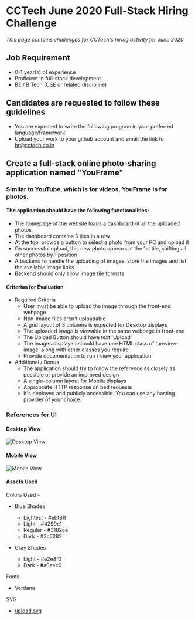 # CCTech June 2020 Full-Stack Hiring Challenge

_This page contains challenges for CCTech's hiring activity for June 2020_

## Job Requirement

- 0-1 year(s) of experience
- Proficient in full-stack development
- BE / B.Tech (CSE or related discipline)

## Candidates are requested to follow these guidelines

- You are expected to write the following program in your preferred language/framework
- Upload your work to your github account and email the link to hr@cctech.co.in

## Create a full-stack online photo-sharing application named "YouFrame"

### Similar to YouTube, which is for videos, YouFrame is for photos.

#### The application should have the following functionalities:

- The homepage of the website loads a dashboard of all the uploaded photos
- The dashboard contains 3 tiles in a row
- At the top, provide a button to select a photo from your PC and upload it
- On successful upload, this new photo appears at the 1st tile, shifting all other photos by 1 position
- A backend to handle the uploading of images, store the images and list the available image links
- Backend should only allow image file formats

#### Criterias for Evaluation

- Required Criteria
    - User must be able to upload the image through the front-end webpage
    - Non-image files aren't uploadable
    - A grid layout of 3 columns is expected for Desktop displays
    - The uploaded image is viewable in the same webpage in front-end
    - The Upload Button should have text 'Upload'
    - The Images displayed should have one HTML class of 'preview-image' along with other classes you require
    - Provide documentation to run / view your application
- Additional / Bonus
    - The application should try to follow the reference as closely as possible or provide an improved design
    - A single-column layout for Mobile displays
    - Appropriate HTTP response on bad requests
    - It's deployed and publicly accessible. You can use any hosting provider of your choice.

### References for UI

#### Desktop View

![Desktop View](https://github.com/mercurial-hc/challenges/blob/master/2020/06/hiring/images/c2-q1-desktop.png)

#### Mobile View

![Mobile View](https://github.com/mercurial-hc/challenges/blob/master/2020/06/hiring/images/c2-q1-mobile.png)

#### Assets Used 

Colors Used -
- Blue Shades
  - Lightest - #ebf8ff
  - Light - #4299e1
  - Regular - #3182ce
  - Dark - #2c5282

- Gray Shades
  - Light - #e2e8f0
  - Dark - #a0aec0

Fonts
- Verdana

SVG
- [upload.svg](https://raw.githubusercontent.com/mercurial-hc/challenges/master/2020/06/hiring/images/upload.svg)

